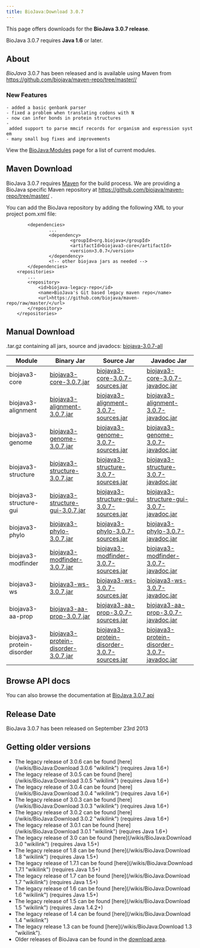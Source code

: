 ```yaml
---
title: BioJava:Download 3.0.7
---
```


This page offers downloads for the <b>BioJava 3.0.7 release</b>.

BioJava 3.0.7 requires <b>Java 1.6</b> or later.

About
-----

*BioJava* 3.0.7 has been released and is available using Maven from
[<https://github.com/biojava/maven-repo/tree/master//>](https://github.com/biojava/maven-repo/tree/master/)

### New Features

`- added a basic genbank parser`  
`- fixed a problem when translating codons with N`  
`- now can infer bonds in protein structures`  
`- added support to parse mmcif records for organism and expression system`  
`- many small bug fixes and improvements`

View the <BioJava:Modules> page for a list of current modules.

Maven Download
--------------

BioJava 3.0.7 requires [Maven](http://maven.apache.org/) for the build
process. We are providing a BioJava specific Maven repository at
<https://github.com/biojava/maven-repo/tree/master/> .

You can add the BioJava repository by adding the following XML to your
project pom.xml file:

            <dependencies>
                    ...
                    <dependency>
                            <groupId>org.biojava</groupId>
                            <artifactId>biojava3-core</artifactId>
                            <version>3.0.7</version>
                    </dependency>
                    <!-- other biojava jars as needed -->
            </dependencies>
        <repositories>
            ...
            <repository>
                <id>biojava-legacy-repo</id>
                <name>BioJava's Git based legacy maven repo</name>
                <url>https://github.com/biojava/maven-repo/raw/master/</url>
            </repository>
        </repositories>

Manual Download
---------------

.tar.gz containing all jars, source and javadocs:
[biojava-3.0.7-all](http://biojava.org/download/bj3.0.7/biojava-3.0.7-all.tar.gz)

| Module                    | Binary Jar                                                                                                                                               | Source Jar                                                                                                                                                               | Javadoc Jar                                                                                                                                                              |
|---------------------------|----------------------------------------------------------------------------------------------------------------------------------------------------------|--------------------------------------------------------------------------------------------------------------------------------------------------------------------------|--------------------------------------------------------------------------------------------------------------------------------------------------------------------------|
| biojava3-core             | [biojava3-core-3.0.7.jar](http://biojava.org/download/maven/org/biojava/biojava3-core/3.0.7/biojava3-core-3.0.7.jar)                                     | [biojava3-core-3.0.7-sources.jar](http://biojava.org/download/maven/org/biojava/biojava3-core/3.0.7/biojava3-core-3.0.7-sources.jar)                                     | [biojava3-core-3.0.7-javadoc.jar](http://biojava.org/download/maven/org/biojava/biojava3-core/3.0.7/biojava3-core-3.0.7-javadoc.jar)                                     |
| biojava3-alignment        | [biojava3-alignment-3.0.7.jar](http://biojava.org/download/maven/org/biojava/biojava3-alignment/3.0.7/biojava3-alignment-3.0.7.jar)                      | [biojava3-alignment-3.0.7-sources.jar](http://biojava.org/download/maven/org/biojava/biojava3-alignment/3.0.7/biojava3-alignment-3.0.7-sources.jar)                      | [biojava3-alignment-3.0.7-javadoc.jar](http://biojava.org/download/maven/org/biojava/biojava3-alignment/3.0.7/biojava3-alignment-3.0.7-javadoc.jar)                      |
| biojava3-genome           | [biojava3-genome-3.0.7.jar](http://biojava.org/download/maven/org/biojava/biojava3-genome/3.0.7/biojava3-genome-3.0.7.jar)                               | [biojava3-genome-3.0.7-sources.jar](http://biojava.org/download/maven/org/biojava/biojava3-genome/3.0.7/biojava3-genome-3.0.7-sources.jar)                               | [biojava3-genome-3.0.7-javadoc.jar](http://biojava.org/download/maven/org/biojava/biojava3-genome/3.0.7/biojava3-genome-3.0.7-javadoc.jar)                               |
| biojava3-structure        | [biojava3-structure-3.0.7.jar](http://biojava.org/download/maven/org/biojava/biojava3-structure/3.0.7/biojava3-structure-3.0.7.jar)                      | [biojava3-structure-3.0.7-sources.jar](http://biojava.org/download/maven/org/biojava/biojava3-structure/3.0.7/biojava3-structure-3.0.7-sources.jar)                      | [biojava3-structure-3.0.7-javadoc.jar](http://biojava.org/download/maven/org/biojava/biojava3-structure/3.0.7/biojava3-structure-3.0.7-javadoc.jar)                      |
| biojava3-structure-gui    | [biojava3-structure-gui-3.0.7.jar](http://biojava.org/download/maven/org/biojava/biojava3-structure-gui/3.0.7/biojava3-structure-gui-3.0.7.jar)          | [biojava3-structure-gui-3.0.7-sources.jar](http://biojava.org/download/maven/org/biojava/biojava3-structure-gui/3.0.7/biojava3-structure-gui-3.0.7-sources.jar)          | [biojava3-structure-gui-3.0.7-javadoc.jar](http://biojava.org/download/maven/org/biojava/biojava3-structure-gui/3.0.7/biojava3-structure-gui-3.0.7-javadoc.jar)          |
| biojava3-phylo            | [biojava3-phylo-3.0.7.jar](http://biojava.org/download/maven/org/biojava/biojava3-phylo/3.0.7/biojava3-phylo-3.0.7.jar)                                  | [biojava3-phylo-3.0.7-sources.jar](http://biojava.org/download/maven/org/biojava/biojava3-phylo/3.0.7/biojava3-phylo-3.0.7-sources.jar)                                  | [biojava3-phylo-3.0.7-javadoc.jar](http://biojava.org/download/maven/org/biojava/biojava3-phylo/3.0.7/biojava3-phylo-3.0.7-javadoc.jar)                                  |
| biojava3-modfinder        | [biojava3-modfinder-3.0.7.jar](http://biojava.org/download/maven/org/biojava/biojava3-modfinder/3.0.7/biojava3-modfinder-3.0.7.jar)                      | [biojava3-modfinder-3.0.7-sources.jar](http://biojava.org/download/maven/org/biojava/biojava3-modfinder/3.0.7/biojava3-modfinder-3.0.7-sources.jar)                      | [biojava3-modfinder-3.0.7-javadoc.jar](http://biojava.org/download/maven/org/biojava/biojava3-modfinder/3.0.7/biojava3-modfinder-3.0.7-javadoc.jar)                      |
| biojava3-ws               | [biojava3-ws-3.0.7.jar](http://biojava.org/download/maven/org/biojava/biojava3-ws/3.0.7/biojava3-ws-3.0.7.jar)                                           | [biojava3-ws-3.0.7-sources.jar](http://biojava.org/download/maven/org/biojava/biojava3-ws/3.0.7/biojava3-ws-3.0.7-sources.jar)                                           | [biojava3-ws-3.0.7-javadoc.jar](http://biojava.org/download/maven/org/biojava/biojava3-ws/3.0.7/biojava3-ws-3.0.7-javadoc.jar)                                           |
| biojava3-aa-prop          | [biojava3-aa-prop-3.0.7.jar](http://biojava.org/download/maven/org/biojava/biojava3-aa-prop/3.0.7/biojava3-aa-prop-3.0.7.jar)                            | [biojava3-aa-prop-3.0.7-sources.jar](http://biojava.org/download/maven/org/biojava/biojava3-aa-prop/3.0.7/biojava3-aa-prop-3.0.7-sources.jar)                            | [biojava3-aa-prop-3.0.7-javadoc.jar](http://biojava.org/download/maven/org/biojava/biojava3-aa-prop/3.0.7/biojava3-aa-prop-3.0.7-javadoc.jar)                            |
| biojava3-protein-disorder | [biojava3-protein-disorder-3.0.7.jar](http://biojava.org/download/maven/org/biojava/biojava3-protein-disorder/3.0.7/biojava3-protein-disorder-3.0.7.jar) | [biojava3-protein-disorder-3.0.7-sources.jar](http://biojava.org/download/maven/org/biojava/biojava3-protein-disorder/3.0.7/biojava3-protein-disorder-3.0.7-sources.jar) | [biojava3-protein-disorder-3.0.7-javadoc.jar](http://biojava.org/download/maven/org/biojava/biojava3-protein-disorder/3.0.7/biojava3-protein-disorder-3.0.7-javadoc.jar) |

Browse API docs
---------------

You can also browse the documentation at [BioJava 3.0.7
api](http://www.biojava.org/docs/api3.0.7/)

Release Date
------------

BioJava 3.0.7 has been released on September 23rd 2013

Getting older versions
----------------------

-   The legacy release of 3.0.6 can be found
    [here](/wikis/BioJava:Download 3.0.6 "wikilink") (requires Java 1.6+)
-   The legacy release of 3.0.5 can be found
    [here](/wikis/BioJava:Download 3.0.5 "wikilink") (requires Java 1.6+)
-   The legacy release of 3.0.4 can be found
    [here](/wikis/BioJava:Download 3.0.4 "wikilink") (requires Java 1.6+)
-   The legacy release of 3.0.3 can be found
    [here](/wikis/BioJava:Download 3.0.3 "wikilink") (requires Java 1.6+)
-   The legacy release of 3.0.2 can be found
    [here](/wikis/BioJava:Download 3.0.2 "wikilink") (requires Java 1.6+)
-   The legacy release of 3.0.1 can be found
    [here](/wikis/BioJava:Download 3.0.1 "wikilink") (requires Java 1.6+)
-   The legacy release of 3.0 can be found
    [here](/wikis/BioJava:Download 3.0 "wikilink") (requires Java 1.5+)
-   The legacy release of 1.8 can be found
    [here](/wikis/BioJava:Download 1.8 "wikilink") (requires Java 1.5+)
-   The legacy release of 1.7.1 can be found
    [here](/wikis/BioJava:Download 1.7.1 "wikilink") (requires Java 1.5+)
-   The legacy release of 1.7 can be found
    [here](/wikis/BioJava:Download 1.7 "wikilink") (requires Java 1.5+)
-   The legacy release of 1.6 can be found
    [here](/wikis/BioJava:Download 1.6 "wikilink") (requires Java 1.5+)
-   The legacy release of 1.5 can be found
    [here](/wikis/BioJava:Download 1.5 "wikilink") (requires Java 1.4.2+)
-   The legacy release of 1.4 can be found
    [here](/wikis/BioJava:Download 1.4 "wikilink")
-   The legacy release 1.3 can be found
    [here](/wikis/BioJava:Download 1.3 "wikilink").
-   Older releases of BioJava can be found in the [download
    area](http://www.biojava.org/download/).

